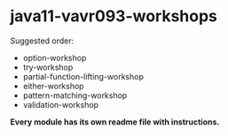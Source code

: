 # java11-vavr093-workshops
Suggested order:
* option-workshop
* try-workshop
* partial-function-lifting-workshop
* either-workshop
* pattern-matching-workshop
* validation-workshop

**Every module has its own readme file with instructions.**
